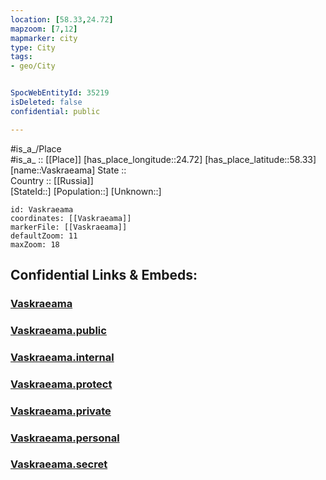 ```yaml
---
location: [58.33,24.72] 
mapzoom: [7,12] 
mapmarker: city 
type: City
tags:
- geo/City


SpocWebEntityId: 35219
isDeleted: false
confidential: public

---
```

#is_a_/Place  
#is_a_ :: [[Place]] 
[has_place_longitude::24.72] 
[has_place_latitude::58.33] 
[name::Vaskraeama] 
State ::  
Country :: [[Russia]]  
[StateId::] 
[Population::] 
[Unknown::] 


```leaflet
id: Vaskraeama
coordinates: [[Vaskraeama]] 
markerFile: [[Vaskraeama]] 
defaultZoom: 11 
maxZoom: 18
```


## Confidential Links & Embeds: 

### [Vaskraeama](/_Standards/Earth/Continent/Europe/Europe~North/Estonia/Counties~Estonia/Pärnu/City/Vaskraeama.md) 

### [Vaskraeama.public](/_public/Earth/Continent/Europe/Europe~North/Estonia/Counties~Estonia/Pärnu/City/Vaskraeama.public.md) 

### [Vaskraeama.internal](/_internal/Earth/Continent/Europe/Europe~North/Estonia/Counties~Estonia/Pärnu/City/Vaskraeama.internal.md) 

### [Vaskraeama.protect](/_protect/Earth/Continent/Europe/Europe~North/Estonia/Counties~Estonia/Pärnu/City/Vaskraeama.protect.md) 

### [Vaskraeama.private](/_private/Earth/Continent/Europe/Europe~North/Estonia/Counties~Estonia/Pärnu/City/Vaskraeama.private.md) 

### [Vaskraeama.personal](/_personal/Earth/Continent/Europe/Europe~North/Estonia/Counties~Estonia/Pärnu/City/Vaskraeama.personal.md) 

### [Vaskraeama.secret](/_secret/Earth/Continent/Europe/Europe~North/Estonia/Counties~Estonia/Pärnu/City/Vaskraeama.secret.md)

